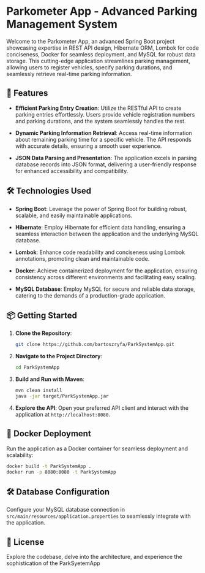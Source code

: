 # Parkometer App - Advanced Parking Management System

Welcome to the Parkometer App, an advanced Spring Boot project showcasing expertise in REST API design, Hibernate ORM, Lombok for code conciseness, Docker for seamless deployment, and MySQL for robust data storage. This cutting-edge application streamlines parking management, allowing users to register vehicles, specify parking durations, and seamlessly retrieve real-time parking information.

## 🚀 Features

- **Efficient Parking Entry Creation**: Utilize the RESTful API to create parking entries effortlessly. Users provide vehicle registration numbers and parking durations, and the system seamlessly handles the rest.

- **Dynamic Parking Information Retrieval**: Access real-time information about remaining parking time for a specific vehicle. The API responds with accurate details, ensuring a smooth user experience.

- **JSON Data Parsing and Presentation**: The application excels in parsing database records into JSON format, delivering a user-friendly response for enhanced accessibility and compatibility.

## 🛠️ Technologies Used

- **Spring Boot**: Leverage the power of Spring Boot for building robust, scalable, and easily maintainable applications.

- **Hibernate**: Employ Hibernate for efficient data handling, ensuring a seamless interaction between the application and the underlying MySQL database.

- **Lombok**: Enhance code readability and conciseness using Lombok annotations, promoting clean and maintainable code.

- **Docker**: Achieve containerized deployment for the application, ensuring consistency across different environments and facilitating easy scaling.

- **MySQL Database**: Employ MySQL for secure and reliable data storage, catering to the demands of a production-grade application.

## 📦 Getting Started

1. **Clone the Repository**:
   ```bash
   git clone https://github.com/bartoszryfa/ParkSystemApp.git
   ```

2. **Navigate to the Project Directory**:
   ```bash
   cd ParkSystemApp
   ```

3. **Build and Run with Maven**:
   ```bash
   mvn clean install
   java -jar target/ParkSystemApp.jar
   ```

4. **Explore the API**:
   Open your preferred API client and interact with the application at `http://localhost:8080`.

## 🐳 Docker Deployment

Run the application as a Docker container for seamless deployment and scalability:

```bash
docker build -t ParkSystemApp .
docker run -p 8080:8080 -t ParkSystemApp
```

## 🛠️ Database Configuration

Configure your MySQL database connection in `src/main/resources/application.properties` to seamlessly integrate with the application.



## 📄 License

Explore the codebase, delve into the architecture, and experience the sophistication of the ParkSyetemApp 
